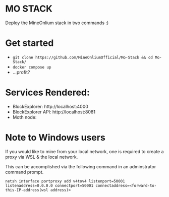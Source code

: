 # MO STACK

Deploy the MineOnlium stack in two commands :)  

# Get started

* `git clone https://github.com/MineOnliumOfficial/Mo-Stack && cd Mo-Stack/`
* `docker compose up` 
* ...profit?

# Services Rendered:
* BlockExplorer: http://localhost:4000
* BlockExplorer API: http://localhost:8081
* Moth node: 


# Note to Windows users

If you would like to mine from your local network, one is required to create a proxy via WSL & the local network. 

This can be accomplished via the following command in an adminstrator command prompt. 
```
netsh interface portproxy add v4tov4 listenport=50001 listenaddress=0.0.0.0 connectport=50001 connectaddress=<forward-to-this-IP-address(wsl address)>
```
